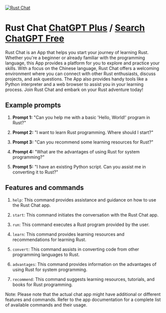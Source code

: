 
[![Rust Chat](https://files.oaiusercontent.com/file-MmMXru2XApE6uEewXlvfeOc9?se=2123-10-17T18%3A11%3A58Z&sp=r&sv=2021-08-06&sr=b&rscc=max-age%3D31536000%2C%20immutable&rscd=attachment%3B%20filename%3Dfef4ab83-8cbb-416a-8502-185f4f477128.webp&sig=V68vzE7YDv2u1F8HDdto6%2BuiDT9EZr39anQmDZxXiN8%3D)](https://chat.openai.com/g/g-PIHyHU9OJ-rust-chat)

# Rust Chat [ChatGPT Plus](https://chat.openai.com/g/g-PIHyHU9OJ-rust-chat) / [Search ChatGPT Free](https://gptcall.net/index.html#/?search=Rust%20Chat)

Rust Chat is an App that helps you start your journey of learning Rust. Whether you're a beginner or already familiar with the programming language, this App provides a platform for you to explore and practice your skills. With a focus on the Chinese language, Rust Chat offers a welcoming environment where you can connect with other Rust enthusiasts, discuss projects, and ask questions. The App also provides handy tools like a Python interpreter and a web browser to assist you in your learning process. Join Rust Chat and embark on your Rust adventure today!

## Example prompts

1. **Prompt 1:** "Can you help me with a basic 'Hello, World!' program in Rust?"

2. **Prompt 2:** "I want to learn Rust programming. Where should I start?"

3. **Prompt 3:** "Can you recommend some learning resources for Rust?"

4. **Prompt 4:** "What are the advantages of using Rust for system programming?"

5. **Prompt 5:** "I have an existing Python script. Can you assist me in converting it to Rust?"

## Features and commands

1. `help`: This command provides assistance and guidance on how to use the Rust Chat app.

2. `start`: This command initiates the conversation with the Rust Chat app.

3. `run`: This command executes a Rust program provided by the user.

4. `learn`: This command provides learning resources and recommendations for learning Rust.

5. `convert`: This command assists in converting code from other programming languages to Rust.

6. `advantages`: This command provides information on the advantages of using Rust for system programming.

7. `recommend`: This command suggests learning resources, tutorials, and books for Rust programming.

Note: Please note that the actual chat app might have additional or different features and commands. Refer to the app documentation for a complete list of available commands and their usage.


